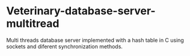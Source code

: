 # Veterinary-database-server-multitread
Multi threads database server implemented with a hash table in C using sockets and diferent synchronization methods.
